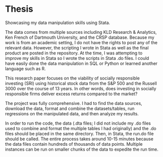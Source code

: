 # Thesis
Showcasing my data manipulation skills using Stata.

The data comes from multiple sources including KLD Research & Analytics, Ken French of Dartmouth University, and the CRSP database. Because my work is from an academic setting, I do not have the rights to post any of the relevant data. However, the scripting I wrote in Stata as well as the final product are posted in the repository.
At the time, I was attempting to improve my skills in Stata so I wrote the scripts in Stata .do files. I could have easily done the data manipulation in SQL or Python or learned another language such as R.

This research paper focuses on the viability of socially responsible investing (SRI) using historical stock data from the S&P 500 and the Russell 3000 over the course of 13 years. In other words, does investing in socially responsible firms deliver excess returns compared to the market?

The project was fully comprehensive. I had to find the data sources, download the data, format and combine the datasets/tables, run regressions on the manipulated data, and then analyze my results.

In order to run the code, the data (.dta files; I did not include my .do files used to combine and format the multiple tables I had originally) and the .do files should be placed in the same directory. Then, in Stata, the run.do file should be called. The entire process takes around 10-15 minutes because the data files contain hundreds of thousands of data points. Multiple instances can be run on smaller chunks of the data to expedite the run time.

